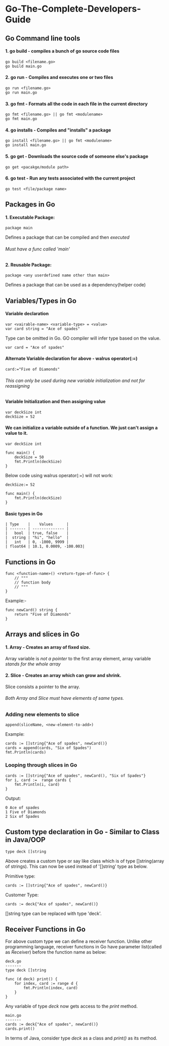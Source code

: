 # Go-The-Complete-Developers-Guide

## Go Command line tools
#### 1. go build - compiles a bunch of go source code files
```
go build <filename.go>
go build main.go
``` 
#### 2. go run - Compiles and executes one or two files
```
go run <filename.go>
go run main.go
```
#### 3. go fmt - Formats all the code in each file in the current directory
```
go fmt <filename.go> || go fmt <modulename>
go fmt main.go
```
#### 4. go installs - Compiles and "installs" a package
```
go install <filename.go> || go fmt <modulename>
go install main.go
```

#### 5. go get - Downloads the source code of someone else's package
```
go get <pacakge/module path>
```
#### 6. go test - Run any tests associated with the current project
```
go test <file/package name>
```


## Packages in Go
#### 1. Executable Package:
```
package main
```
Defines a package that can be compiled and then *executed*
###### Must have a func called *'main'*

#### 2. Reusable Package:

```
package <any userdefined name other than main> 
```
Defines a package that can be used as a dependency(helper code)

## Variables/Types in Go
#### Variable declaration
```
var <vairable-name> <variable-type> = <value>
var card string = "Ace of spades"
```
Type can be omitted in Go. GO compiler will infer type based on the value.
```
var card = "Ace of spades"
```

#### Alternate Variable declaration for above - walrus operator(:=)
```
card:="Five of Diamonds"
```
###### This can only be used during new variable initialization and not for reassigning

#### Variable Initialization and then assigning value
```
var deckSize int
deckSize = 52
```
#### We can initialize a variable outside of a function. We just can't assign a value to it.
```
var deckSize int

func main() {
	deckSize = 50
	fmt.Println(deckSize)
}
```
Below code using walrus operator(:=) will not work:
```
deckSize:= 52

func main() {
	fmt.Println(deckSize)
}
```


#### Basic types in Go

```
| Type    |    Values      |
| ------- | -------------- |
|   bool  | true, false    |
|  string | "hi", "hello"  |
|   int   | 0, -1000, 9999 |
| float64 | 10.1, 0.0009, -100.003|
```
## Functions in Go
```
func <function-name>() <return-type-of-func> {
	// """
	// function body
	// """
}
```
Example:-
```
func newCard() string {
	return "Five of Diamonds"
}
```

## Arrays and slices in Go
#### 1. Array - Creates an array of fixed size.
Array variable is *not a pointer* to the first array element, array variable *stands for the whole array*

#### 2. Slice - Creates an array which can grow and shrink.
Slice consists a pointer to the array.
###### Both Array and Slice must have elements of same types.

### Adding new elements to slice
```
append(sliceName, <new-element-to-add>)
```
Example:
```
cards := []string{"Ace of spades", newCard()}
cards = append(cards, "Six of Spades")
fmt.Println(cards)
```

### Looping through slices in Go
```
cards := []string{"Ace of spades", newCard(), "Six of Spades"}
for i, card :=  range cards {
    fmt.Println(i, card)
}
```
Output:
```
0 Ace of spades
1 Five of Diamonds
2 Six of Spades
```
## Custom type declaration in Go - Similar to Class in Java/OOP
```
type deck []string
```
Above creates a custom type or say like class which is of type []string(array of strings).
This can now be used instead of '[]string' type as below.

Primitive type:
```
cards := []string{"Ace of spades", newCard()}
```
Customer Type:
```
cards := deck{"Ace of spades", newCard()}
```
[]string type can be replaced with type 'deck'.

## Receiver Functions in Go
For above custom type we can define a receiver function. Unlike other programming language, receiver functions in Go have parameter list(called as *Receiver*) before the function name as below:
```
deck.go
-------
type deck []string

func (d deck) print() {
	for index, card := range d {
		fmt.Println(index, card)
	}
}
```
Any variable of type *deck*  now gets access to the *print* method.
```
main.go
-------
cards := deck{"Ace of spades", newCard()}
cards.print()
```

In terms of Java, consider type *deck* as a class and *print()* as its method.